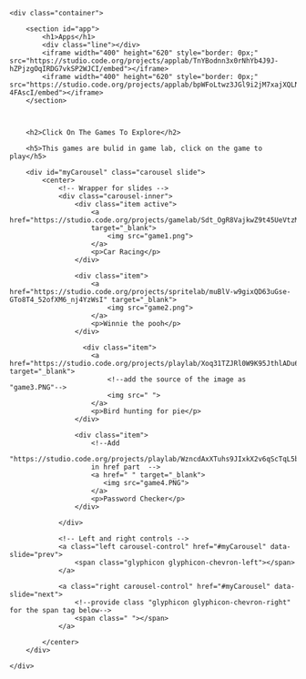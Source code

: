 <html lang="en">

<head>
    <title>Bootstrap Example</title>
    <meta charset="utf-8">
    <link rel="stylesheet" type="text/css" href="style.css">
    <link rel="stylesheet" href="https://maxcdn.bootstrapcdn.com/bootstrap/3.4.0/css/bootstrap.min.css">
    <script src="https://ajax.googleapis.com/ajax/libs/jquery/3.4.1/jquery.min.js"></script>
    <script src="https://maxcdn.bootstrapcdn.com/bootstrap/3.4.0/js/bootstrap.min.js"></script>
</head>

<body>

    <div class="container">

        <section id="app">
            <h1>Apps</h1>
            <div class="line"></div>
            <iframe width="400" height="620" style="border: 0px;" src="https://studio.code.org/projects/applab/TnYBodnn3x0rNhYb4J9J-hZPjzgOqIRDG7vkSP2WJCI/embed"></iframe>
            <iframe width="400" height="620" style="border: 0px;" src="https://studio.code.org/projects/applab/bpWFoLtwz3JGl9i2jM7xajXQLN8pCbMEekad-4FAscI/embed"></iframe>
        </section>



        <h2>Click On The Games To Explore</h2>

        <h5>This games are bulid in game lab, click on the game to play</h5>

        <div id="myCarousel" class="carousel slide">
            <center>
                <!-- Wrapper for slides -->
                <div class="carousel-inner">
                    <div class="item active">
                        <a href="https://studio.code.org/projects/gamelab/Sdt_OgR8VajkwZ9t45UeVtzMLGiyqhNFJexB9eCe480" 
                        target="_blank">
                            <img src="game1.png">
                        </a>
                        <p>Car Racing</p>
                    </div>

                    <div class="item">
                        <a href="https://studio.code.org/projects/spritelab/muBlV-w9gixQD63uGse-GTo8T4_52ofXM6_nj4YzWsI" target="_blank">
                            <img src="game2.png">
                        </a>
                        <p>Winnie the pooh</p>
                    </div>
                    
                      <div class="item">
                        <a href="https://studio.code.org/projects/playlab/Xoq31TZJRl0W9K95JthlADu6tbI1xGTsVHpOvYsNtuE" target="_blank">
                            <!--add the source of the image as "game3.PNG"-->
                            <img src=" ">
                        </a>
                        <p>Bird hunting for pie</p>
                    </div>
                    
                    <div class="item">
                        <!--Add 
                       "https://studio.code.org/projects/playlab/WzncdAxXTuhs9JIxkX2v6qScTqL5bBzoUdfsqrxF4fI"
                        in href part  -->
                        <a href=" " target="_blank">
                           <img src="game4.PNG">
                        </a>
                        <p>Password Checker</p>
                    </div>

                </div>

                <!-- Left and right controls -->
                <a class="left carousel-control" href="#myCarousel" data-slide="prev">
                    <span class="glyphicon glyphicon-chevron-left"></span>
                </a>
                
                <a class="right carousel-control" href="#myCarousel" data-slide="next">
                    <!--provide class "glyphicon glyphicon-chevron-right" for the span tag below-->
                    <span class=" "></span>
                </a>

            </center>
        </div>

    </div>

</body>

</html>
